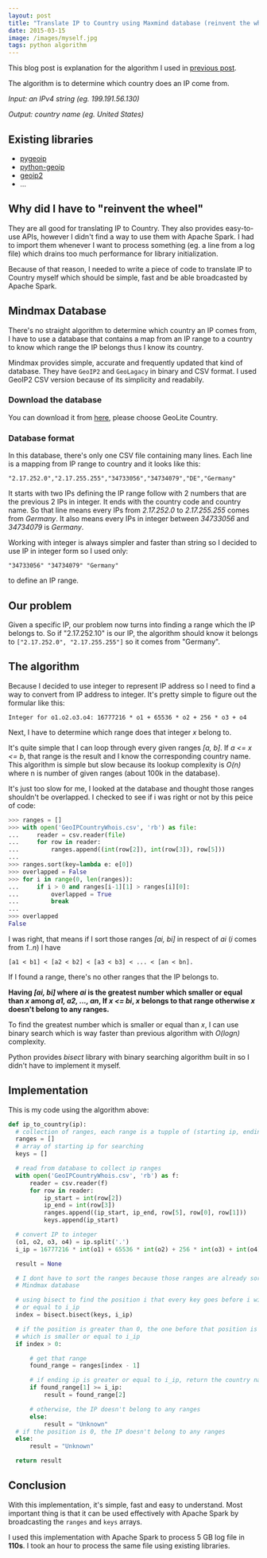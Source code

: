 ```yaml
---
layout: post
title: "Translate IP to Country using Maxmind database (reinvent the wheel)"
date: 2015-03-15
image: /images/myself.jpg
tags: python algorithm
---
```


This blog post is explanation for the algorithm I used in [previous post](/2015/03/13/geographic-report-with-apache-spark-from-nginx-access-log).

The algorithm is to determine which country does an IP come from.

*Input: an IPv4 string (eg. 199.191.56.130)*

*Output: country name (eg. United States)*

## Existing libraries

  * [pygeoip](https://github.com/appliedsec/pygeoip)
  * [python-geoip](https://github.com/mitsuhiko/python-geoip)
  * [geoip2](https://github.com/maxmind/GeoIP2-python)
  * ...

## Why did I have to "reinvent the wheel"

They are all good for translating IP to Country. They also provides easy-to-use APIs, however I didn't find a way to use them with Apache Spark. I had to import them whenever I want to process something (eg. a line from a log file) which drains too much performance for library initialization.

Because of that reason, I needed to write a piece of code to translate IP to Country myself which should be simple, fast and be able broadcasted by Apache Spark.

## Mindmax Database

There's no straight algorithm to determine which country an IP comes from, I have to use a database that contains a map from an IP range to a country to know which range the IP belongs thus I know its country.

Mindmax provides simple, accurate and frequently updated that kind of database. They have `GeoIP2` and `GeoLagacy` in binary and CSV format. I used GeoIP2 CSV version because of its simplicity and readabily.

### Download the database

You can download it from [here](http://dev.maxmind.com/geoip/legacy/geolite/), please choose GeoLite Country.

### Database format

In this database, there's only one CSV file containing many lines. Each line is a mapping from IP range to country and it looks like this:

```
"2.17.252.0","2.17.255.255","34733056","34734079","DE","Germany"
```

It starts with two IPs defining the IP range follow with 2 numbers that are the previous 2 IPs in integer. It ends with the country code and country name. So that line means every IPs from *2.17.252.0* to *2.17.255.255* comes from *Germany*. It also means every IPs in integer between *34733056* and *34734079* is *Germany*.

Working with integer is always simpler and faster than string so I decided to use IP in integer form so I used only:

```
"34733056" "34734079" "Germany"
```

to define an IP range.

## Our problem

Given a specific IP, our problem now turns into finding a range which the IP belongs to. So if "2.17.252.10" is our IP, the algorithm should know it belongs to `["2.17.252.0", "2.17.255.255"]` so it comes from "Germany".

## The algorithm

Because I decided to use integer to represent IP address so I need to find a way to convert from IP address to integer. It's pretty simple to figure out the formular like this:

```
Integer for o1.o2.o3.o4: 16777216 * o1 + 65536 * o2 + 256 * o3 + o4
```

Next, I have to determine which range does that integer *x* belong to.

It's quite simple that I can loop through every given ranges *[a, b]*. If *a <= x <= b*, that range is the result and I know the corresponding country name. This algorithm is simple but slow because its lookup complexity is *O(n)* where n is number of given ranges (about 100k in the database).

It's just too slow for me, I looked at the database and thought those ranges shouldn't be overlapped. I checked to see if i was right or not by this peice of code:

```python
>>> ranges = []
>>> with open('GeoIPCountryWhois.csv', 'rb') as file:
...     reader = csv.reader(file)
...     for row in reader:
...         ranges.append((int(row[2]), int(row[3]), row[5]))
...
>>> ranges.sort(key=lambda e: e[0])
>>> overlapped = False
>>> for i in range(0, len(ranges)):
...     if i > 0 and ranges[i-1][1] > ranges[i][0]:
...         overlapped = True
...         break
...
>>> overlapped
False
```

I was right, that means if I sort those ranges *[ai, bi]* in respect of *ai* (*i* comes from *1..n*) I have

```
[a1 < b1] < [a2 < b2] < [a3 < b3] < ... < [an < bn].
```

If I found a range, there's no other ranges that the IP belongs to.

**Having *[ai, bi]* where *ai* is the greatest number which smaller or equal than *x* among *a1, a2, ..., an*, If *x <= bi*, *x* belongs to that range otherwise *x* doesn't belong to any ranges.**

To find the greatest number which is smaller or equal than *x*, I can use binary search which is way faster than previous algorithm with *O(logn)* complexity.

Python provides *bisect* library with binary searching algorithm built in so I didn't have to implement it myself.

## Implementation

This is my code using the algorithm above:

```python
def ip_to_country(ip):
  # collection of ranges, each range is a tupple of (starting ip, ending ip, country)
  ranges = []
  # array of starting ip for searching
  keys = []

  # read from database to collect ip ranges
  with open('GeoIPCountryWhois.csv', 'rb') as f:
      reader = csv.reader(f)
      for row in reader:
          ip_start = int(row[2])
          ip_end = int(row[3])
          ranges.append((ip_start, ip_end, row[5], row[0], row[1]))
          keys.append(ip_start)

  # convert IP to integer
  (o1, o2, o3, o4) = ip.split('.')
  i_ip = 16777216 * int(o1) + 65536 * int(o2) + 256 * int(o3) + int(o4)

  result = None

  # I dont have to sort the ranges because those ranges are already sorted in the
  # Mindmax database

  # using bisect to find the position i that every key goes before i will smaller
  # or equal to i_ip
  index = bisect.bisect(keys, i_ip)

  # if the position is greater than 0, the one before that position is the greatest
  # which is smaller or equal to i_ip
  if index > 0:

      # get that range
      found_range = ranges[index - 1]

      # if ending ip is greater or equal to i_ip, return the country name
      if found_range[1] >= i_ip:
          result = found_range[2]

      # otherwise, the IP doesn't belong to any ranges
      else:
          result = "Unknown"
  # if the position is 0, the IP doesn't belong to any ranges
  else:
      result = "Unknown"

  return result
```

## Conclusion

With this implementation, it's simple, fast and easy to understand. Most important thing is that it can be used effectively with Apache Spark by broadcasting the `ranges` and `keys` arrays.

I used this implementation with Apache Spark to process 5 GB log file in **110s**. I took an hour to process the same file using existing libraries.

